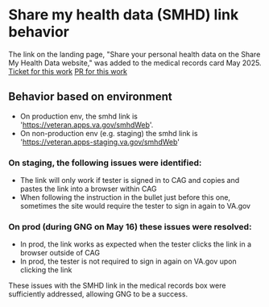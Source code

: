 # Share my health data (SMHD) link behavior
The link on the landing page, "Share your personal health data on the Share My Health Data website,"  was added to the medical records card May 2025. 
[Ticket for this work](https://github.com/orgs/department-of-veterans-affairs/projects/1420/views/1?pane=issue&itemId=107332146&issue=department-of-veterans-affairs%7Cva.gov-team%7C108088)
[PR for this work](https://github.com/department-of-veterans-affairs/vets-website/pull/36133)

## Behavior based on environment
- On production env, the smhd link is 'https://veteran.apps.va.gov/smhdWeb'.
- On non-production env (e.g. staging) the smhd link is 'https://veteran.apps-staging.va.gov/smhdWeb'

### On staging, the following issues were identified:
- The link will only work if tester is signed in to CAG and copies and pastes the link into a browser within CAG
- When following the instruction in the bullet just before this one, sometimes the site would require the tester to sign in again to VA.gov

### On prod (during GNG on May 16) these issues were resolved:
- In prod, the link works as expected when the tester clicks the link in a browser outside of CAG
- In prod, the tester is not required to sign in again on VA.gov upon clicking the link

These issues with the SMHD link in the medical records box were sufficiently addressed, allowing GNG to be a success.
